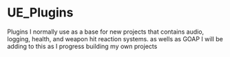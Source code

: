 # UE_Plugins
Plugins I normally use as a base for new projects that contains audio, logging, health, and weapon hit reaction systems. as wells as GOAP I will be adding to this as I progress building my own projects 
